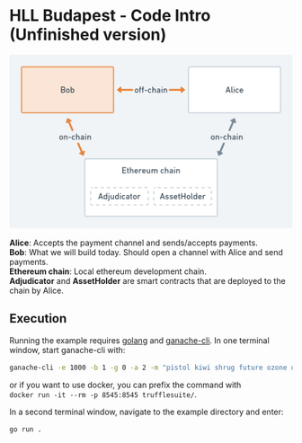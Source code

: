 # HLL Budapest - Code Intro (Unfinished version)

![architecture](.assets/architecture.png)

**Alice**: Accepts the payment channel and sends/accepts payments.  
**Bob**: What we will build today. Should open a channel with Alice and send payments.  
**Ethereum chain**: Local ethereum development chain.  
**Adjudicator** and **AssetHolder** are smart contracts that are deployed to the chain by Alice.

## Execution

Running the example requires [golang](https://golang.org) and [ganache-cli](https://github.com/trufflesuite/ganache-cli).
In one terminal window, start ganache-cli with:
```sh
ganache-cli -e 1000 -b 1 -g 0 -a 2 -m "pistol kiwi shrug future ozone ostrich match remove crucial oblige cream critic"
```
or if you want to use docker, you can prefix the command with  
`docker run -it --rm -p 8545:8545 trufflesuite/`.

In a second terminal window, navigate to the example directory and enter:
```sh
go run .
```
